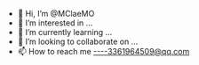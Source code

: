 - 👋 Hi, I’m @MClaeMO
- 👀 I’m interested in ...
- 🌱 I’m currently learning ...
- 💞️ I’m looking to collaborate on ...
- 📫 How to reach me ----3361964509@qq.com

<!---
MClaeMO/MClaeMO is a ✨ special ✨ repository because its `README.md` (this file) appears on your GitHub profile.
You can click the Preview link to take a look at your changes.
--->
